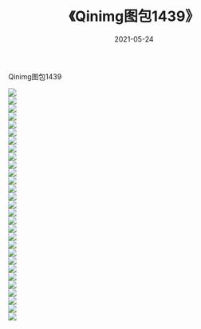 ﻿---
layout: post
title:  《Qinimg图包1439》
date:   2021-05-24
img: http://imgx.orgx.ga/Qinimg图包/Qinimg图包1439/000.jpg
categories: [美女, 清纯, 唯美]
---

Qinimg图包1439

 ![](http://imgx.orgx.ga/Qinimg图包/Qinimg图包1439/001.jpg) <br>![](http://imgx.orgx.ga/Qinimg图包/Qinimg图包1439/002.jpg) <br>![](http://imgx.orgx.ga/Qinimg图包/Qinimg图包1439/003.jpg) <br>![](http://imgx.orgx.ga/Qinimg图包/Qinimg图包1439/004.jpg) <br>![](http://imgx.orgx.ga/Qinimg图包/Qinimg图包1439/005.jpg) <br>![](http://imgx.orgx.ga/Qinimg图包/Qinimg图包1439/006.jpg) <br>![](http://imgx.orgx.ga/Qinimg图包/Qinimg图包1439/007.jpg) <br>![](http://imgx.orgx.ga/Qinimg图包/Qinimg图包1439/008.jpg) <br>![](http://imgx.orgx.ga/Qinimg图包/Qinimg图包1439/009.jpg) <br>![](http://imgx.orgx.ga/Qinimg图包/Qinimg图包1439/010.jpg) <br>![](http://imgx.orgx.ga/Qinimg图包/Qinimg图包1439/011.jpg) <br>![](http://imgx.orgx.ga/Qinimg图包/Qinimg图包1439/012.jpg) <br>![](http://imgx.orgx.ga/Qinimg图包/Qinimg图包1439/013.jpg) <br>![](http://imgx.orgx.ga/Qinimg图包/Qinimg图包1439/014.jpg) <br>![](http://imgx.orgx.ga/Qinimg图包/Qinimg图包1439/015.jpg) <br>![](http://imgx.orgx.ga/Qinimg图包/Qinimg图包1439/016.jpg) <br>![](http://imgx.orgx.ga/Qinimg图包/Qinimg图包1439/017.jpg) <br>![](http://imgx.orgx.ga/Qinimg图包/Qinimg图包1439/018.jpg) <br>![](http://imgx.orgx.ga/Qinimg图包/Qinimg图包1439/019.jpg) <br>![](http://imgx.orgx.ga/Qinimg图包/Qinimg图包1439/020.jpg) <br>![](http://imgx.orgx.ga/Qinimg图包/Qinimg图包1439/021.jpg) <br>![](http://imgx.orgx.ga/Qinimg图包/Qinimg图包1439/022.jpg) <br>![](http://imgx.orgx.ga/Qinimg图包/Qinimg图包1439/023.jpg) <br>![](http://imgx.orgx.ga/Qinimg图包/Qinimg图包1439/024.jpg) <br>![](http://imgx.orgx.ga/Qinimg图包/Qinimg图包1439/025.jpg) <br>![](http://imgx.orgx.ga/Qinimg图包/Qinimg图包1439/026.jpg) <br>![](http://imgx.orgx.ga/Qinimg图包/Qinimg图包1439/027.jpg) <br>![](http://imgx.orgx.ga/Qinimg图包/Qinimg图包1439/028.jpg) <br>![](http://imgx.orgx.ga/Qinimg图包/Qinimg图包1439/029.jpg) <br>